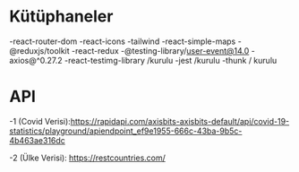 # Kütüphaneler

-react-router-dom
-react-icons
-tailwind
-react-simple-maps
-@reduxjs/toolkit
-react-redux
-@testing-library/user-event@14.0
-axios@^0.27.2
-react-testimg-library /kurulu
-jest /kurulu
-thunk / kurulu

# API

-1 (Covid Verisi):https://rapidapi.com/axisbits-axisbits-default/api/covid-19-statistics/playground/apiendpoint_ef9e1955-666c-43ba-9b5c-4b463ae316dc

-2 (Ülke Verisi): https://restcountries.com/
